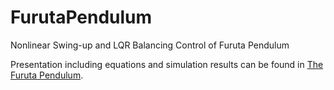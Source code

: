 # FurutaPendulum
Nonlinear Swing-up and LQR Balancing Control of Furuta Pendulum

Presentation including equations and simulation results can be found in [The Furuta Pendulum](https://github.com/usluenes/FurutaPendulum/blob/master/EnesUSLU_NonlinearControlofFurutaPendulum.pdf/).
